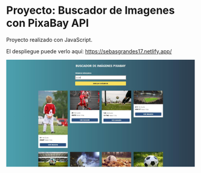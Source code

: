 # Proyecto: Buscador de Imagenes con PixaBay API

Proyecto realizado con JavaScript.

El despliegue puede verlo aquí: https://sebasgrandes17.netlify.app/

![image](./assets/Imagen%20de%20Portapapeles.jpg)
